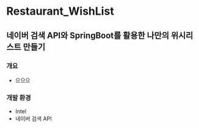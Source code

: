 # Restaurant_WishList
## 네이버 검색 API와 SpringBoot를 활용한 나만의 위시리스트 만들기

### 개요
- 으으으

### 개발 환경
- Intel
- 네이버 검색 API

### 
